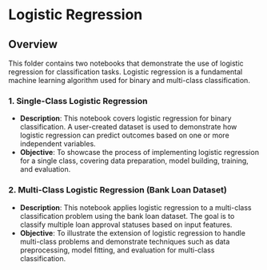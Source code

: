 # Logistic Regression

## Overview

This folder contains two notebooks that demonstrate the use of logistic regression for classification tasks. Logistic regression is a fundamental machine learning algorithm used for binary and multi-class classification.

### 1. Single-Class Logistic Regression

- **Description**: This notebook covers logistic regression for binary classification. A user-created dataset is used to demonstrate how logistic regression can predict outcomes based on one or more independent variables.
- **Objective**: To showcase the process of implementing logistic regression for a single class, covering data preparation, model building, training, and evaluation.

### 2. Multi-Class Logistic Regression (Bank Loan Dataset)

- **Description**: This notebook applies logistic regression to a multi-class classification problem using the bank loan dataset. The goal is to classify multiple loan approval statuses based on input features.
- **Objective**: To illustrate the extension of logistic regression to handle multi-class problems and demonstrate techniques such as data preprocessing, model fitting, and evaluation for multi-class classification.
